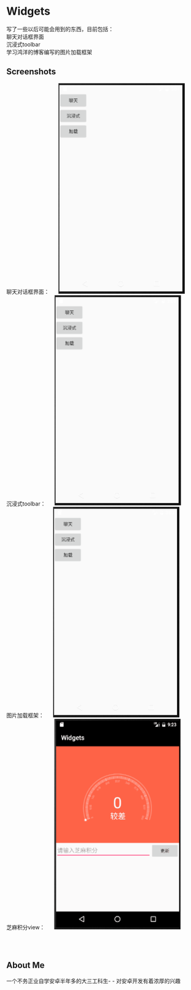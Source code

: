 # Widgets
写了一些以后可能会用到的东西，目前包括：<br>
聊天对话框界面<br>
沉浸式toolbar<br>
学习鸿洋的博客编写的图片加载框架<br>



## Screenshots
聊天对话框界面：
<img src="screenshots/liaotian.gif" width="330"  hspace="20">
<br>
沉浸式toolbar：
<img src="screenshots/chenjinshi.gif" width="330"  hspace="20">
<br>
图片加载框架：
<img src="screenshots/jiazai.gif" width="330"  hspace="20">
<br>
芝麻积分view：
<img src="screenshots/zhima.gif" width="330"  hspace="20">

<br><br>
## About Me
一个不务正业自学安卓半年多的大三工科生- - 对安卓开发有着浓厚的兴趣


